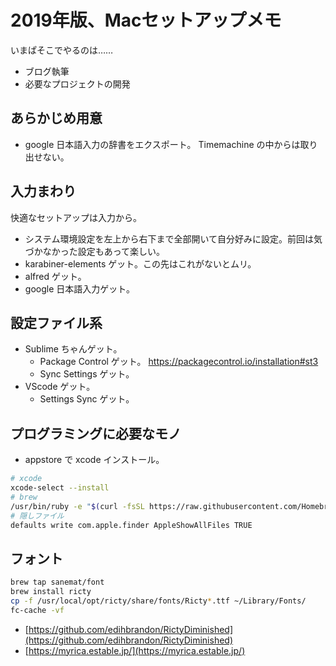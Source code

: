 2019年版、Macセットアップメモ
===

いまぱそこでやるのは……

- ブログ執筆
- 必要なプロジェクトの開発



## あらかじめ用意

- google 日本語入力の辞書をエクスポート。 Timemachine の中からは取り出せない。


## 入力まわり

快適なセットアップは入力から。

- システム環境設定を左上から右下まで全部開いて自分好みに設定。前回は気づかなかった設定もあって楽しい。
- karabiner-elements ゲット。この先はこれがないとムリ。
- alfred ゲット。
- google 日本語入力ゲット。


## 設定ファイル系

- Sublime ちゃんゲット。
    - Package Control ゲット。 https://packagecontrol.io/installation#st3
    - Sync Settings ゲット。
- VScode ゲット。
    - Settings Sync ゲット。


## プログラミングに必要なモノ

- appstore で xcode インストール。

```bash
# xcode
xcode-select --install
# brew
/usr/bin/ruby -e "$(curl -fsSL https://raw.githubusercontent.com/Homebrew/install/master/install)"
# 隠しファイル
defaults write com.apple.finder AppleShowAllFiles TRUE
```


## フォント

```bash
brew tap sanemat/font
brew install ricty
cp -f /usr/local/opt/ricty/share/fonts/Ricty*.ttf ~/Library/Fonts/
fc-cache -vf
```

- [https://github.com/edihbrandon/RictyDiminished](https://github.com/edihbrandon/RictyDiminished)
- [https://myrica.estable.jp/](https://myrica.estable.jp/)
